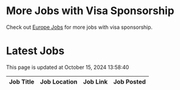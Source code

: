 # More Jobs with Visa Sponsorship

Check out [Europe Jobs](https://github.com/sureshparimi/europejobs#latest-jobs) for more jobs with visa sponsorship.

# Latest Jobs

This page is updated at October 15, 2024 13:58:40

| Job Title | Job Location | Job Link | Job Posted |
| --- | --- | --- | --- |
